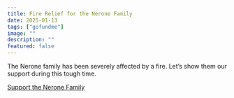 ```yaml
---
title: Fire Relief for the Nerone Family
date: 2025-01-13
tags: ["gofundme"]
image: ""
description: ""
featured: false
---
```


The Nerone family has been severely affected by a fire. Let’s show them our support during this tough time.

[Support the Nerone Family](https://www.gofundme.com/f/Fire-Relief-for-the-Nerone-Family)
